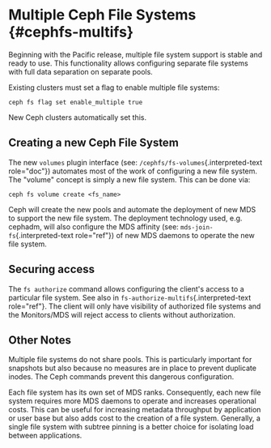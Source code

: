 # Multiple Ceph File Systems {#cephfs-multifs}

Beginning with the Pacific release, multiple file system support is
stable and ready to use. This functionality allows configuring separate
file systems with full data separation on separate pools.

Existing clusters must set a flag to enable multiple file systems:

    ceph fs flag set enable_multiple true

New Ceph clusters automatically set this.

## Creating a new Ceph File System

The new `volumes` plugin interface (see:
`/cephfs/fs-volumes`{.interpreted-text role="doc"}) automates most of
the work of configuring a new file system. The \"volume\" concept is
simply a new file system. This can be done via:

    ceph fs volume create <fs_name>

Ceph will create the new pools and automate the deployment of new MDS to
support the new file system. The deployment technology used, e.g.
cephadm, will also configure the MDS affinity (see:
`mds-join-fs`{.interpreted-text role="ref"}) of new MDS daemons to
operate the new file system.

## Securing access

The `fs authorize` command allows configuring the client\'s access to a
particular file system. See also in
`fs-authorize-multifs`{.interpreted-text role="ref"}. The client will
only have visibility of authorized file systems and the Monitors/MDS
will reject access to clients without authorization.

## Other Notes

Multiple file systems do not share pools. This is particularly important
for snapshots but also because no measures are in place to prevent
duplicate inodes. The Ceph commands prevent this dangerous
configuration.

Each file system has its own set of MDS ranks. Consequently, each new
file system requires more MDS daemons to operate and increases
operational costs. This can be useful for increasing metadata throughput
by application or user base but also adds cost to the creation of a file
system. Generally, a single file system with subtree pinning is a better
choice for isolating load between applications.
